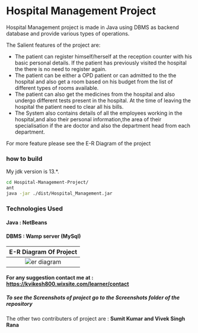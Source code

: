 # Hospital Management Project
Hospital Management project is made in Java using DBMS as backend database and provide various types of operations.

The Salient features of the project are:
- The patient can register himself/herself at the reception counter with his basic personal details. If the patient has previously visited the hospital the there is no need to register again.
- The patient can be either a OPD patient or can admitted to the the hospital and also get a room based on his budget from the list of different types of rooms available.
- The patient can also get the medicines from the hospital and also undergo different tests present in the hospital. At the time of leaving the hospital the patient need to clear all his bills.
- The System also contains details of all the employees working in the hospital,and also their personal information,the area of their specialisation if the are doctor and also the department head from each department.

For more feature please see the E-R Diagram of the project

### how to build

My jdk version is 13.*.
```bash
cd Hospital-Management-Project/
ant
java -jar ./dist/Hospital_Management.jar 
```


### Technologies Used

#### Java : NetBeans
#### DBMS : Wamp server (MySql)


|  **E-R Diagram Of Project** |
|:---:|
| ![er diagram](https://user-images.githubusercontent.com/11665612/27264691-c5e7ec4a-54a1-11e7-93be-677a1772a4ea.png) |


#### For any suggestion contact me at : https://kvikesh800.wixsite.com/learner/contact

##### To see the Screenshots of project go to the Screenshots folder of the repository


The other two contributers of project are : **Sumit Kumar and Vivek Singh Rana**


